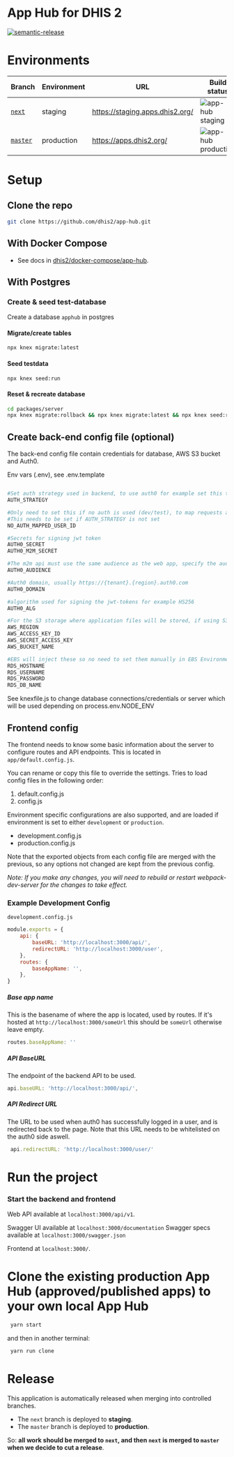 # App Hub for DHIS 2

[![semantic-release](https://img.shields.io/badge/%20%20%F0%9F%93%A6%F0%9F%9A%80-semantic--release-e10079.svg)](https://github.com/semantic-release/semantic-release)

# Environments

| Branch                                                   | Environment | URL                             | Build status                                                                                                |
| -------------------------------------------------------- | ----------- | ------------------------------- | ----------------------------------------------------------------------------------------------------------- |
| [`next`](https://github.com/dhis2/app-hub/tree/next)     | staging     | https://staging.apps.dhis2.org/ | ![app-hub staging](https://github.com/dhis2/app-hub/workflows/dhis2-docker%20ci/badge.svg?branch=next)      |
| [`master`](https://github.com/dhis2/app-hub/tree/master) | production  | https://apps.dhis2.org/         | ![app-hub production](https://github.com/dhis2/app-hub/workflows/dhis2-docker%20ci/badge.svg?branch=master) |

# Setup

## Clone the repo

```bash
git clone https://github.com/dhis2/app-hub.git
```

## With Docker Compose

-   See docs in [dhis2/docker-compose/app-hub](https://github.com/dhis2/docker-compose/blob/master/app-hub/README.md).

## With Postgres

### Create & seed test-database

Create a database `apphub` in postgres

#### Migrate/create tables

```bash
npx knex migrate:latest
```

#### Seed testdata

```bash
npx knex seed:run
```

#### Reset & recreate database

```bash
cd packages/server
npx knex migrate:rollback && npx knex migrate:latest && npx knex seed:run
```

## Create back-end config file (optional)

The back-end config file contain credentials for database, AWS S3 bucket and Auth0.

Env vars (.env), see .env.template

```bash

#Set auth strategy used in backend, to use auth0 for example set this to 'jwt' and fill in the other auth0 vars
AUTH_STRATEGY

#Only need to set this if no auth is used (dev/test), to map requests against a database user by its id
#This needs to be set if AUTH_STRATEGY is not set
NO_AUTH_MAPPED_USER_ID

#Secrets for signing jwt token
AUTH0_SECRET
AUTH0_M2M_SECRET

#The m2m api must use the same audience as the web app, specify the audience to use here
AUTH0_AUDIENCE

#Auth0 domain, usually https://{tenant}.{region}.auth0.com
AUTH0_DOMAIN

#algorithm used for signing the jwt-tokens for example HS256
AUTH0_ALG

#For the S3 storage where application files will be stored, if using S3.
AWS_REGION
AWS_ACCESS_KEY_ID
AWS_SECRET_ACCESS_KEY
AWS_BUCKET_NAME

#EBS will inject these so no need to set them manually in EBS Environments, in local/other environments set these to the database to use for the app-store backend.
RDS_HOSTNAME
RDS_USERNAME
RDS_PASSWORD
RDS_DB_NAME
```

See knexfile.js to change database connections/credentials or server which will be used depending on process.env.NODE_ENV

## Frontend config

The frontend needs to know some basic information about the server to configure routes and API endpoints.
This is located in `app/default.config.js`.

You can rename or copy this file to override the settings.
Tries to load config files in the following order:

1. default.config.js
2. config.js

Environment specific configurations are also supported, and are loaded if environment is set to either `development` or `production`.

-   development.config.js
-   production.config.js

Note that the exported objects from each config file are merged with the previous, so any options not changed are kept from the previous config.

_Note: If you make any changes, you will need to rebuild or restart webpack-dev-server for the changes to take effect._

### Example Development Config

`development.config.js`

```javascript
module.exports = {
    api: {
        baseURL: 'http://localhost:3000/api/',
        redirectURL: 'http://localhost:3000/user',
    },
    routes: {
        baseAppName: '',
    },
}
```

##### Base app name

This is the basename of where the app is located, used by routes. If it's hosted at `http://localhost:3000/someUrl` this should be `someUrl` otherwise leave empty.

```javascript
routes.baseAppName: ''
```

##### API BaseURL

The endpoint of the backend API to be used.

```javascript
api.baseURL: 'http://localhost:3000/api/',
```

##### API Redirect URL

The URL to be used when auth0 has successfully logged in a user, and is redirected back to the page. Note that this URL needs to be whitelisted on the auth0 side aswell.

```javascript
 api.redirectURL: 'http://localhost:3000/user/'
```

# Run the project

### Start the backend and frontend

Web API available at `localhost:3000/api/v1`.

Swagger UI available at `localhost:3000/documentation`
Swagger specs available at `localhost:3000/swagger.json`

Frontend at `localhost:3000/`.

# Clone the existing production App Hub (approved/published apps) to your own local App Hub

```bash
 yarn start
```

and then in another terminal:

```bash
 yarn run clone
```

# Release

This application is automatically released when merging into controlled
branches.

-   The `next` branch is deployed to **staging**.
-   The `master` branch is deployed to **production**.

So: **all work should be merged to `next`, and then `next` is merged to
`master` when we decide to cut a release**.
